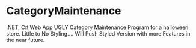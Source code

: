 # CategoryMaintenance
.NET, C# Web App UGLY Category Maintenance Program for a halloween store. Little to No Styling.... Will Push Styled Version with more Features in the near future.

